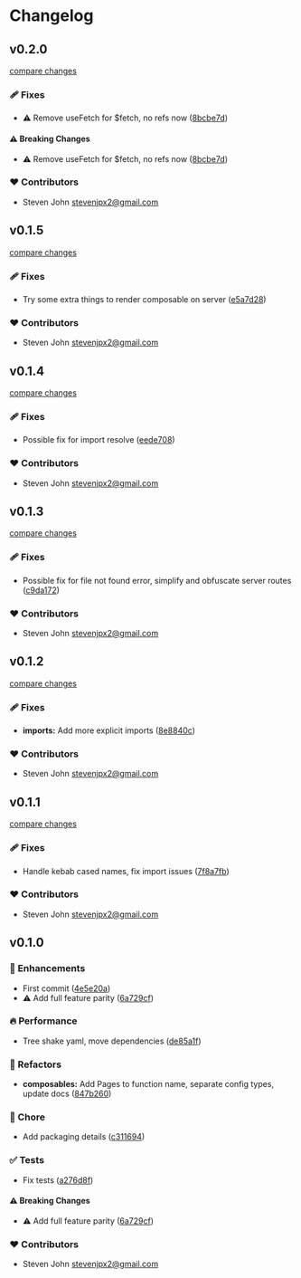 # Changelog


## v0.2.0

[compare changes](https://github.com/StevenJPx2/nuxt-pagescms/compare/v0.1.5...v0.2.0)

### 🩹 Fixes

- ⚠️  Remove useFetch for $fetch, no refs now ([8bcbe7d](https://github.com/StevenJPx2/nuxt-pagescms/commit/8bcbe7d))

#### ⚠️ Breaking Changes

- ⚠️  Remove useFetch for $fetch, no refs now ([8bcbe7d](https://github.com/StevenJPx2/nuxt-pagescms/commit/8bcbe7d))

### ❤️ Contributors

- Steven John <stevenjpx2@gmail.com>

## v0.1.5

[compare changes](https://github.com/StevenJPx2/nuxt-pagescms/compare/v0.1.4...v0.1.5)

### 🩹 Fixes

- Try some extra things to render composable on server ([e5a7d28](https://github.com/StevenJPx2/nuxt-pagescms/commit/e5a7d28))

### ❤️ Contributors

- Steven John <stevenjpx2@gmail.com>

## v0.1.4

[compare changes](https://github.com/StevenJPx2/nuxt-pagescms/compare/v0.1.3...v0.1.4)

### 🩹 Fixes

- Possible fix for import resolve ([eede708](https://github.com/StevenJPx2/nuxt-pagescms/commit/eede708))

### ❤️ Contributors

- Steven John <stevenjpx2@gmail.com>

## v0.1.3

[compare changes](https://github.com/StevenJPx2/nuxt-pagescms/compare/v0.1.2...v0.1.3)

### 🩹 Fixes

- Possible fix for file not found error, simplify and obfuscate server routes ([c9da172](https://github.com/StevenJPx2/nuxt-pagescms/commit/c9da172))

### ❤️ Contributors

- Steven John <stevenjpx2@gmail.com>

## v0.1.2

[compare changes](https://github.com/StevenJPx2/nuxt-pagescms/compare/v0.1.1...v0.1.2)

### 🩹 Fixes

- **imports:** Add more explicit imports ([8e8840c](https://github.com/StevenJPx2/nuxt-pagescms/commit/8e8840c))

### ❤️ Contributors

- Steven John <stevenjpx2@gmail.com>

## v0.1.1

[compare changes](https://github.com/StevenJPx2/nuxt-pagescms/compare/v0.1.0...v0.1.1)

### 🩹 Fixes

- Handle kebab cased names, fix import issues ([7f8a7fb](https://github.com/StevenJPx2/nuxt-pagescms/commit/7f8a7fb))

### ❤️ Contributors

- Steven John <stevenjpx2@gmail.com>

## v0.1.0


### 🚀 Enhancements

- First commit ([4e5e20a](https://github.com/StevenJPx2/nuxt-pagescms/commit/4e5e20a))
- ⚠️  Add full feature parity ([6a729cf](https://github.com/StevenJPx2/nuxt-pagescms/commit/6a729cf))

### 🔥 Performance

- Tree shake yaml, move dependencies ([de85a1f](https://github.com/StevenJPx2/nuxt-pagescms/commit/de85a1f))

### 💅 Refactors

- **composables:** Add Pages to function name, separate config types, update docs ([847b260](https://github.com/StevenJPx2/nuxt-pagescms/commit/847b260))

### 🏡 Chore

- Add packaging details ([c311694](https://github.com/StevenJPx2/nuxt-pagescms/commit/c311694))

### ✅ Tests

- Fix tests ([a276d8f](https://github.com/StevenJPx2/nuxt-pagescms/commit/a276d8f))

#### ⚠️ Breaking Changes

- ⚠️  Add full feature parity ([6a729cf](https://github.com/StevenJPx2/nuxt-pagescms/commit/6a729cf))

### ❤️ Contributors

- Steven John <stevenjpx2@gmail.com>

